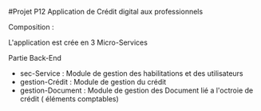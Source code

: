 #Projet P12 Application de Crédit digital aux professionnels

Composition : 

L'application est crée en 3 Micro-Services

Partie Back-End
- sec-Service : Module de gestion des habilitations et des utilisateurs 
- gestion-Crédit : Module de gestion du crédit 
- gestion-Document : Module de gestion des Document lié a l'octroie de crédit ( éléments comptables)
